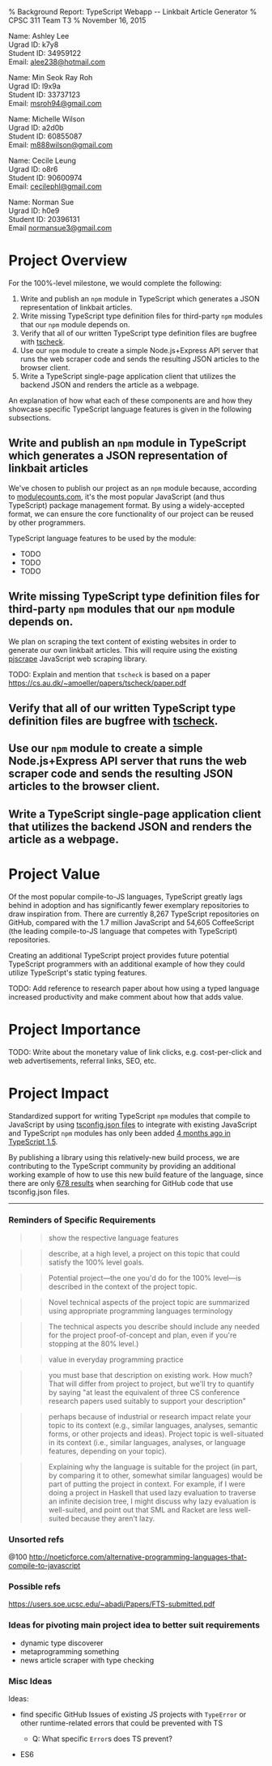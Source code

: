 % Background Report: TypeScript Webapp -- Linkbait Article Generator
% CPSC 311 Team T3
% November 16, 2015

Name:       Ashley Lee  
Ugrad ID:   k7y8  
Student ID: 34959122  
Email:      alee238@hotmail.com  

Name:       Min Seok Ray Roh  
Ugrad ID:   l9x9a  
Student ID: 33737123  
Email:      msroh94@gmail.com  

Name:       Michelle Wilson   
Ugrad ID:   a2d0b   
Student ID: 60855087  
Email:      m888wilson@gmail.com  

Name:       Cecile Leung  
Ugrad ID:   o8r6  
Student ID: 90600974  
Email:      cecilephl@gmail.com  

Name:       Norman Sue  
Ugrad ID:   h0e9  
Student ID: 20396131  
Email       normansue3@gmail.com  


# Project Overview

For the 100%-level milestone, we would complete the following:

1. Write and publish an `npm` module in TypeScript which generates a JSON representation of linkbait articles.
2. Write missing TypeScript type definition files for third-party `npm` modules that our `npm` module depends on.
3. Verify that all of our written TypeScript type definition files are bugfree with [tscheck](https://github.com/asgerf/tscheck).
4. Use our `npm` module to create a simple Node.js+Express API server that runs the web scraper code and sends the resulting JSON articles to the browser client.
5. Write a TypeScript single-page application client that utilizes the backend JSON and renders the article as a webpage.

An explanation of how what each of these components are and how they showcase specific TypeScript language features is given in the following subsections.

## Write and publish an `npm` module in TypeScript which generates a JSON representation of linkbait articles

We've chosen to publish our project as an `npm` module because, according to [modulecounts.com](http://www.modulecounts.com/), it's the most popular JavaScript (and thus TypeScript) package management format. By using a widely-accepted format, we can ensure the core functionality of our project can be reused by other programmers.

TypeScript language features to be used by the module:

- TODO
- TODO
- TODO

## Write missing TypeScript type definition files for third-party `npm` modules that our `npm` module depends on.

We plan on scraping the text content of existing websites in order to generate our own linkbait articles. This will require using the existing [pjscrape](https://github.com/nrabinowitz/pjscrape) JavaScript web scraping library. 

TODO: Explain and mention that `tscheck` is based on a paper https://cs.au.dk/~amoeller/papers/tscheck/paper.pdf

## Verify that all of our written TypeScript type definition files are bugfree with [tscheck](https://github.com/asgerf/tscheck).


## Use our `npm` module to create a simple Node.js+Express API server that runs the web scraper code and sends the resulting JSON articles to the browser client.


## Write a TypeScript single-page application client that utilizes the backend JSON and renders the article as a webpage.










# Project Value

Of the most popular compile-to-JS languages, TypeScript greatly lags behind in adoption and has significantly fewer exemplary repositories to draw inspiration from. There are currently 8,267 TypeScript repositories on GitHub, compared with the 1.7 million JavaScript and 54,605 CoffeeScript (the leading compile-to-JS language that competes with TypeScript) repositories.

Creating an additional TypeScript project provides future potential TypeScript programmers with an additional example of how they could utilize TypeScript's static typing features. 

TODO: Add reference to research paper about how using a typed language increased productivity and make comment about how that adds value.

# Project Importance

TODO: Write about the monetary value of link clicks, e.g. cost-per-click and web advertisements, referral links, SEO, etc.



# Project Impact

Standardized support for writing TypeScript `npm` modules that compile to JavaScript by using [tsconfig.json files](https://github.com/Microsoft/TypeScript/wiki/tsconfig.json) to integrate with existing JavaScript and TypeScript `npm` modules has only been added [4 months ago in TypeScript 1.5](https://github.com/Microsoft/TypeScript/wiki/What's-new-in-TypeScript#typescript-15).

By publishing a library using this relatively-new build process, we are contributing to the TypeScript community by providing an additional working example of how to use this new build feature of the language, since there are only [678 results](https://github.com/search?l=typescript&q=tsconfig&type=Code&utf8=%E2%9C%93) when searching for GitHub code that use tsconfig.json files.

















-------

### Reminders of Specific Requirements

>> show the respective language features

>> describe, at a high level, a project on this topic that could satisfy the 100% level goals.

>> Potential project—the one you'd do for the 100% level—is described in the context of the project topic. 


>> Novel technical aspects of the project topic are summarized using appropriate programming languages terminology

>> The technical aspects you describe should include any needed for the project proof-of-concept and plan, even if you're stopping at the 80% level.)



>> value in everyday programming practice

>> you must base that description on existing work. How much? That will differ from project to project, but we'll try to quantify by saying "at least the equivalent of three CS conference research papers used suitably to support your description"

>> perhaps because of industrial or research impact
>> relate your topic to its context (e.g., similar languages, analyses, semantic forms, or other projects and ideas). 
>> Project topic is well-situated in its context (i.e., similar languages, analyses, or language features, depending on your topic).






>> Explaining why the language is suitable for the project (in part, by comparing it to other, somewhat similar  languages) would be part of putting the project in context.  For example, if I were doing a project in Haskell that used lazy evaluation to traverse an infinite decision tree, I might discuss why lazy evaluation is well-suited, and point out that SML and Racket are less well-suited because they aren't lazy.


### Unsorted refs


@100 http://noeticforce.com/alternative-programming-languages-that-compile-to-javascript



### Possible refs

https://users.soe.ucsc.edu/~abadi/Papers/FTS-submitted.pdf


### Ideas for pivoting main project idea to better suit requirements

- dynamic type discoverer
- metaprogramming something
- news article scraper with type checking

### Misc Ideas

Ideas:

- find specific GitHub Issues of existing JS projects with `TypeError` or other runtime-related errors that could be prevented with TS
    - Q: What specific `Error`s does TS prevent?

- ES6
